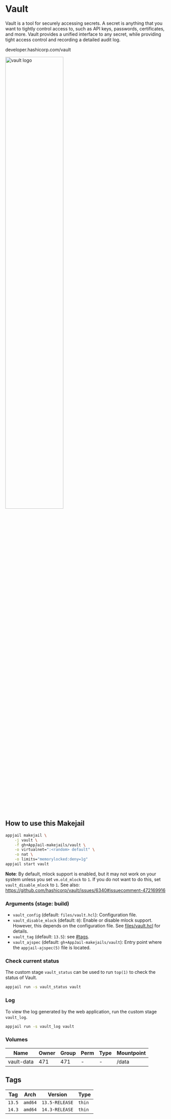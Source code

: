 # Vault

Vault is a tool for securely accessing secrets. A secret is anything that you want to tightly control access to, such as API keys, passwords, certificates, and more. Vault provides a unified interface to any secret, while providing tight access control and recording a detailed audit log.

developer.hashicorp.com/vault

<img src="https://www.hashicorp.com/_next/static/media/vault_on-dark.97792f64.svg" alt="vault logo" width="60%" height="auto">

## How to use this Makejail

```sh
appjail makejail \
    -j vault \
    -f gh+AppJail-makejails/vault \
    -o virtualnet=":<random> default" \
    -o nat \
    -o limits="memorylocked:deny=1g"
appjail start vault
```

**Note**: By default, mlock support is enabled, but it may not work on your system unless you set `vm.old_mlock` to `1`. If you do not want to do this, set `vault_disable_mlock` to `1`. See also: https://github.com/hashicorp/vault/issues/6340#issuecomment-472169916

### Arguments (stage: build)

* `vault_config` (default: `files/vault.hcl`): Configuration file.
* `vault_disable_mlock` (default: `0`): Enable or disable mlock support. However, this depends on the configuration file. See [files/vault.hcl](files/vault.hcl) for details.
* `vault_tag` (default: `13.5`): see [#tags](#tags).
* `vault_ajspec` (default: `gh+AppJail-makejails/vault`): Entry point where the `appjail-ajspec(5)` file is located.

### Check current status

The custom stage `vault_status` can be used to run `top(1)` to check the status of Vault.

```sh
appjail run -s vault_status vault
```

### Log

To view the log generated by the web application, run the custom stage `vault_log`.

```sh
appjail run -s vault_log vault
```

### Volumes

| Name       | Owner | Group | Perm | Type | Mountpoint |
| ---------- | ----- | ----- | ---- | ---- | ---------- |
| vault-data | 471   | 471   |  -   |  -   | /data      |

## Tags

| Tag        | Arch     | Version            | Type   |
| ---------- | -------- | ------------------ | ------ |
| `13.5` | `amd64`  | `13.5-RELEASE` | `thin` |
| `14.3` | `amd64`  | `14.3-RELEASE` | `thin` |
